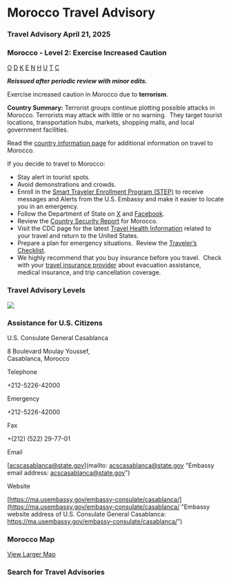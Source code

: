 # Morocco Travel Advisory

### Travel Advisory April 21, 2025

### Morocco - Level 2: Exercise Increased Caution

[O](javascript:void(0); "Tool Tip: Other")
[D](javascript:void(0); "Tool Tip: Wrongful Detention")
[K](javascript:void(0); "Tool Tip: Kidnap and Hostage")
[E](javascript:void(0); "Tool Tip: Event")
[N](javascript:void(0); "Tool Tip: Disaster")
[H](javascript:void(0); "Tool Tip: Health")
[U](javascript:void(0); "Tool Tip: Civil Unrest")
[T](javascript:void(0); "Tool Tip: Terrorism")
[C](javascript:void(0); "Tool Tip: Crimes")

***Reissued after periodic review with minor edits.***

Exercise increased caution in Morocco due to **terrorism**.

**Country Summary:** Terrorist groups continue plotting possible attacks in Morocco. Terrorists may attack with little or no warning.  They target tourist locations, transportation hubs, markets, shopping malls, and local government facilities.

Read the [country information page](https://travel.state.gov/content/travel/en/international-travel/International-Travel-Country-Information-Pages/Morocco.html) for additional information on travel to Morocco.

If you decide to travel to Morocco:

* Stay alert in tourist spots.
* Avoid demonstrations and crowds.
* Enroll in the [Smart Traveler Enrollment Program (STEP)](https://step.state.gov/) to receive messages and Alerts from the U.S. Embassy and make it easier to locate you in an emergency.
* Follow the Department of State on [X](https://x.com/TravelGov) and [Facebook](https://www.facebook.com/travelgov/).
* Review the [Country Security Report](https://www.osac.gov/Content/Browse/Report?subContentTypes=Country%20Security%20Report) for Morocco.
* Visit the CDC page for the latest [Travel Health Information](https://wwwnc.cdc.gov/travel/destinations/list) related to your travel and return to the United States.
* Prepare a plan for emergency situations.  Review the [Traveler’s Checklist](https://travel.state.gov/content/passports/en/go/checklist.html).
* We highly recommend that you buy insurance before you travel.  Check with your [travel insurance provider](https://travel.state.gov/content/travel/en/international-travel/before-you-go/your-health-abroad/Insurance_Coverage_Overseas.html) about evacuation assistance, medical insurance, and trip cancellation coverage.

### Travel Advisory Levels

[![](/content/dam/NEWTravelAssets/images/travel-levelv1.svg)](/content/travel/en/international-travel/before-you-go/about-our-new-products.html "Travel Advisory Levels")

### Assistance for U.S. Citizens

U.S. Consulate General Casablanca

8 Boulevard Moulay Youssef,  
Casablanca, Morocco

Telephone

+212-5226-42000

Emergency

+212-5226-42000

Fax

+(212) (522) 29-77-01

Email

[acscasablanca@state.gov](mailto: acscasablanca@state.gov "Embassy email address: acscasablanca@state.gov")

Website

[https://ma.usembassy.gov/embassy-consulate/casablanca/](https://ma.usembassy.gov/embassy-consulate/casablanca/ "Embassy website address of U.S. Consulate General Casablanca: https://ma.usembassy.gov/embassy-consulate/casablanca/")

### Morocco Map

[View Larger Map](https://travelmaps.state.gov/TSGMap/?extent=-27.781828658,21.10636835,5.463623242,36.328741548 "Map of Morocco")



### Search for Travel Advisories